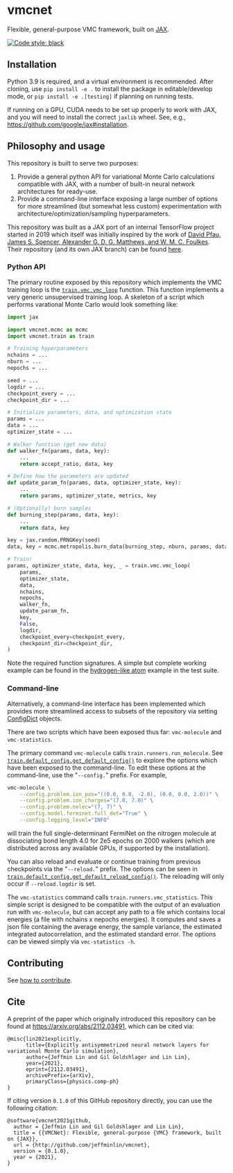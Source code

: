 # vmcnet
Flexible, general-purpose VMC framework, built on [JAX](https://github.com/google/jax).

[![Code style: black](https://img.shields.io/badge/code%20style-black-000000.svg)](https://github.com/psf/black)

## Installation

Python 3.9 is required, and a virtual environment is recommended. After cloning, use `pip install -e .` to install the package in editable/develop mode, or `pip install -e .[testing]` if planning on running tests.

If running on a GPU, CUDA needs to be set up properly to work with JAX, and you will need to install the correct `jaxlib` wheel. See, e.g., https://github.com/google/jax#installation.

## Philosophy and usage

This repository is built to serve two purposes:
1. Provide a general python API for variational Monte Carlo calculations compatible with JAX, with a number of built-in neural network architectures for ready-use. 
2. Provide a command-line interface exposing a large number of options for more streamlined (but somewhat less custom) experimentation with architecture/optimization/sampling hyperparameters.

This repository was built as a JAX port of an internal TensorFlow project started in 2019 which itself was initially inspired by the work of [David Pfau, James S. Spencer, Alexander G. D. G. Matthews, and W. M. C. Foulkes](https://journals.aps.org/prresearch/abstract/10.1103/PhysRevResearch.2.033429). Their repository (and its own JAX branch) can be found [here](https://github.com/deepmind/ferminet).

### Python API

The primary routine exposed by this repository which implements the VMC training loop is the [`train.vmc.vmc_loop`](https://github.com/jeffminlin/vmcnet/blob/master/vmcnet/train/vmc.py#L13) function. This function implements a very generic unsupervised training loop. A skeleton of a script which performs varational Monte Carlo would look something like:

```python
import jax

import vmcnet.mcmc as mcmc
import vmcnet.train as train

# Training hyperparameters
nchains = ...
nburn = ...
nepochs = ...

seed = ...
logdir = ...
checkpoint_every = ...
checkpoint_dir = ...

# Initialize parameters, data, and optimization state
params = ...
data = ...
optimizer_state = ...

# Walker function (get new data)
def walker_fn(params, data, key):
    ...
    return accept_ratio, data, key

# Define how the parameters are updated
def update_param_fn(params, data, optimizer_state, key):
    ...
    return params, optimizer_state, metrics, key

# (Optionally) burn samples
def burning_step(params, data, key):
    ...
    return data, key

key = jax.random.PRNGKey(seed)
data, key = mcmc.metropolis.burn_data(burning_step, nburn, params, data, key)

# Train!
params, optimizer_state, data, key, _ = train.vmc.vmc_loop(
    params,
    optimizer_state,
    data,
    nchains,
    nepochs,
    walker_fn,
    update_param_fn,
    key,
    False,
    logdir,
    checkpoint_every=checkpoint_every,
    checkpoint_dir=checkpoint_dir,
)
```
Note the required function signatures. A simple but complete working example can be found in the [hydrogen-like atom](https://github.com/jeffminlin/vmcnet/blob/master/tests/integrations/examples/test_hydrogen_like_atom.py) example in the test suite.

### Command-line

Alternatively, a command-line interface has been implemented which provides more streamlined access to subsets of the repository via setting [ConfigDict](https://github.com/google/ml_collections) objects.

There are two scripts which have been exposed thus far: `vmc-molecule` and `vmc-statistics`.

The primary command `vmc-molecule` calls `train.runners.run_molecule`. See [`train.default_config.get_default_config()`](https://github.com/jeffminlin/vmcnet/blob/master/vmcnet/train/default_config.py#L60) to explore the options which have been exposed to the command-line. To edit these options at the command-line, use the "`--config.`" prefix. For example,
```sh
vmc-molecule \
    --config.problem.ion_pos="((0.0, 0.0, -2.0), (0.0, 0.0, 2.0))" \
    --config.problem.ion_charges="(7.0, 7.0)" \
    --config.problem.nelec="(7, 7)" \
    --config.model.ferminet.full_det="True" \
    --config.logging_level="INFO"
```
will train the full single-determinant FermiNet on the nitrogen molecule at dissociating bond length 4.0 for 2e5 epochs on 2000 walkers (which are distributed across any available GPUs, if supported by the installation).

You can also reload and evaluate or continue training from previous checkpoints via the "`--reload.`" prefix. The options can be seen in [`train.default_config.get_default_reload_config()`](https://github.com/jeffminlin/vmcnet/blob/master/vmcnet/train/default_config.py#L47). The reloading will only occur if `--reload.logdir` is set.

The `vmc-statistics` command calls `train.runners.vmc_statistics`. This simple script is designed to be compatible with the output of an evaluation run with `vmc-molecule`, but can accept any path to a file which contains local energies (a file with nchains x nepochs energies). It computes and saves a json file containing the average energy, the sample variance, the estimated integrated autocorrelation, and the estimated standard error. The options can be viewed simply via `vmc-statistics -h`.

## Contributing

See [how to contribute](CONTRIBUTING.md).

## Cite

A preprint of the paper which originally introduced this repository can be found at https://arxiv.org/abs/2112.03491, which can be cited via:
```
@misc{lin2021explicitly,
      title={Explicitly antisymmetrized neural network layers for variational Monte Carlo simulation}, 
      author={Jeffmin Lin and Gil Goldshlager and Lin Lin},
      year={2021},
      eprint={2112.03491},
      archivePrefix={arXiv},
      primaryClass={physics.comp-ph}
}
```
If citing version `0.1.0` of this GitHub repository directly, you can use the following citation:

```
@software{vmcnet2021github,
  author = {Jeffmin Lin and Gil Goldshlager and Lin Lin},
  title = {{VMCNet}: Flexible, general-purpose {VMC} framework, built on {JAX}},
  url = {http://github.com/jeffminlin/vmcnet},
  version = {0.1.0},
  year = {2021},
}
```